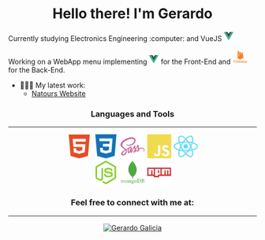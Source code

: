 <h1 align="center">Hello there! I'm Gerardo</h1>


<p>Currently studying Electronics Engineering :computer: and VueJS <img src="https://raw.githubusercontent.com/devicons/devicon/master/icons/vuejs/vuejs-original.svg" alt="VUEJS" width="20" height="20" /></p>

<p> Working on a WebApp menu implementing <img src="https://raw.githubusercontent.com/devicons/devicon/master/icons/vuejs/vuejs-original.svg" alt="VUEJS" width="20" height="20" /> for the Front-End and <img src="https://raw.githubusercontent.com/devicons/devicon/master/icons/firebase/firebase-plain-wordmark.svg" alt="FIREBASE" width="30" height="30" /> for the Back-End. </p>


- 👷🏽‍♂️ My latest work:
  - [Natours Website](https://natours-gerard.herokuapp.com/)

<h3 align="center"> Languages and Tools </h3>

___

<div align="center">
  <img src="https://raw.githubusercontent.com/devicons/devicon/master/icons/html5/html5-plain.svg" alt="HTML5" width="50" height="50" />
  <img src="https://raw.githubusercontent.com/devicons/devicon/master/icons/css3/css3-plain.svg" alt="CSS3" width="50" height="50" />
  <img src="https://raw.githubusercontent.com/devicons/devicon/master/icons/sass/sass-original.svg" alt="SASS" width="50" height="50" />
  <img src="https://raw.githubusercontent.com/devicons/devicon/master/icons/javascript/javascript-plain.svg" alt="JS" width="50" height="50" />
  <img src="https://raw.githubusercontent.com/devicons/devicon/master/icons/react/react-original.svg" alt="React" width="50" height="50" />
</div>

<div align="center">
  <img src="https://raw.githubusercontent.com/devicons/devicon/master/icons/nodejs/nodejs-plain.svg" alt="NODEJS" width="50" height="50" />
  <img src="https://raw.githubusercontent.com/devicons/devicon/master/icons/mongodb/mongodb-plain-wordmark.svg" alt="MONGODB" width="50" height="50" />
  <img src="https://raw.githubusercontent.com/devicons/devicon/master/icons/npm/npm-original-wordmark.svg" alt="NPM" width="50" height="50" />
</div>

<h3 align="center"> Feel free to connect with me at: </h3>

___

<div align="center"> <a href="https://www.linkedin.com/in/gerardogalicia/" target="blank"><img align="center" src="https://raw.githubusercontent.com/rahuldkjain/github-profile-readme-generator/master/src/images/icons/Social/linked-in-alt.svg" alt="Gerardo Galicia" height="30" width="40"></a></div>

<!--
Github stats
<p>&nbsp;<img align="center" src="https://github-readme-stats.vercel.app/api?username=gerardgal&show_icons=true&locale=en" alt="gerardgal" /></p>
-->
